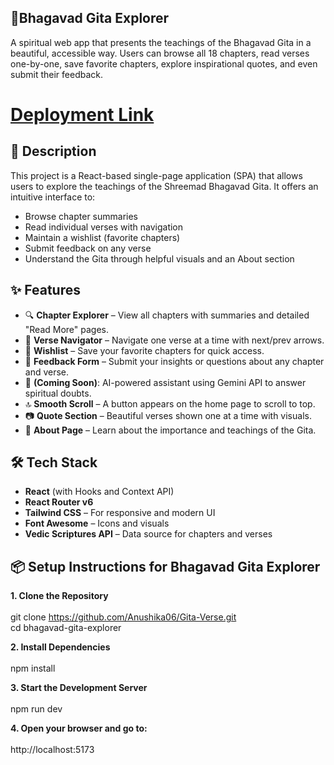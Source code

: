 ## 📖**Bhagavad Gita Explorer**
A spiritual web app that presents the teachings of the Bhagavad Gita in a beautiful, accessible way. Users can browse all 18 chapters, read verses one-by-one, save favorite chapters, explore inspirational quotes, and even submit their feedback.

# [Deployment Link](https://gita-verse-git-master-anushikas-projects-e657cf47.vercel.app/)

## 🧘 Description

This project is a React-based single-page application (SPA) that allows users to explore the teachings of the Shreemad Bhagavad Gita. It offers an intuitive interface to:

- Browse chapter summaries
- Read individual verses with navigation
- Maintain a wishlist (favorite chapters)
- Submit feedback on any verse
- Understand the Gita through helpful visuals and an About section

## ✨ Features

- 🔍 **Chapter Explorer** – View all chapters with summaries and detailed "Read More" pages.
- 📜 **Verse Navigator** – Navigate one verse at a time with next/prev arrows.
- 💖 **Wishlist** – Save your favorite chapters for quick access.
- 📢 **Feedback Form** – Submit your insights or questions about any chapter and verse.
- 🤖 **(Coming Soon)**: AI-powered assistant using Gemini API to answer spiritual doubts.
- 🔝 **Smooth Scroll** – A button appears on the home page to scroll to top.
- 📷 **Quote Section** – Beautiful verses shown one at a time with visuals.
- 📘 **About Page** – Learn about the importance and teachings of the Gita.

## 🛠 Tech Stack

- **React** (with Hooks and Context API)
- **React Router v6**
- **Tailwind CSS** – For responsive and modern UI
- **Font Awesome** – Icons and visuals
- **Vedic Scriptures API** – Data source for chapters and verses


## 📦 Setup Instructions for Bhagavad Gita Explorer
**1. Clone the Repository** <br><br>
git clone https://github.com/Anushika06/Gita-Verse.git <br>
cd bhagavad-gita-explorer <br>

**2. Install Dependencies** <br><br>
npm install <br>

**3. Start the Development Server** <br><br>
npm run dev <br>

**4. Open your browser and go to:** <br><br>
http://localhost:5173

